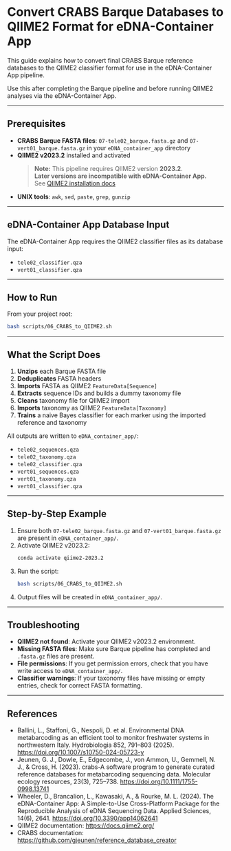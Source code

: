 # Convert CRABS Barque Databases to QIIME2 Format for eDNA-Container App

This guide explains how to convert final CRABS Barque reference databases to the QIIME2 classifier format for use in the eDNA-Container App pipeline.  

Use this after completing the Barque pipeline and before running QIIME2 analyses via the eDNA-Container App.

---

## Prerequisites

- **CRABS Barque FASTA files**: `07-tele02_barque.fasta.gz` and `07-vert01_barque.fasta.gz` in your `eDNA_container_app` directory
- **QIIME2 v2023.2** installed and activated  
  > **Note:** This pipeline requires QIIME2 version **2023.2**.  
  > **Later versions are incompatible with eDNA-Container App.**  
  > See [QIIME2 installation docs](https://docs.qiime2.org/)
- **UNIX tools**: `awk`, `sed`, `paste`, `grep`, `gunzip`

---

## eDNA-Container App Database Input

The eDNA-Container App requires the QIIME2 classifier files as its database input:  
- `tele02_classifier.qza`
- `vert01_classifier.qza`

---

## How to Run

From your project root:

```bash
bash scripts/06_CRABS_to_QIIME2.sh
```

---

## What the Script Does

1. **Unzips** each Barque FASTA file
2. **Deduplicates** FASTA headers
3. **Imports** FASTA as QIIME2 `FeatureData[Sequence]`
4. **Extracts** sequence IDs and builds a dummy taxonomy file
5. **Cleans** taxonomy file for QIIME2 import
6. **Imports** taxonomy as QIIME2 `FeatureData[Taxonomy]`
7. **Trains** a naive Bayes classifier for each marker using the imported reference and taxonomy

All outputs are written to `eDNA_container_app/`:

- `tele02_sequences.qza`
- `tele02_taxonomy.qza`
- `tele02_classifier.qza`
- `vert01_sequences.qza`
- `vert01_taxonomy.qza`
- `vert01_classifier.qza`

---

## Step-by-Step Example

1. Ensure both `07-tele02_barque.fasta.gz` and `07-vert01_barque.fasta.gz` are present in `eDNA_container_app/`.
2. Activate QIIME2 v2023.2:
   ```bash
   conda activate qiime2-2023.2
   ```
3. Run the script:
   ```bash
   bash scripts/06_CRABS_to_QIIME2.sh
   ```
4. Output files will be created in `eDNA_container_app/`.

---

## Troubleshooting

- **QIIME2 not found**: Activate your QIIME2 v2023.2 environment.
- **Missing FASTA files**: Make sure Barque pipeline has completed and `.fasta.gz` files are present.
- **File permissions**: If you get permission errors, check that you have write access to `eDNA_container_app/`.
- **Classifier warnings**: If your taxonomy files have missing or empty entries, check for correct FASTA formatting.

---

## References

- Ballini, L., Staffoni, G., Nespoli, D. et al. Environmental DNA metabarcoding as an efficient tool to monitor freshwater systems in northwestern Italy. Hydrobiologia 852, 791–803 (2025). https://doi.org/10.1007/s10750-024-05723-y
- Jeunen, G. J., Dowle, E., Edgecombe, J., von Ammon, U., Gemmell, N. J., & Cross, H. (2023). crabs-A software program to generate curated reference databases for metabarcoding sequencing data. Molecular ecology resources, 23(3), 725–738. https://doi.org/10.1111/1755-0998.13741
- Wheeler, D., Brancalion, L., Kawasaki, A., & Rourke, M. L. (2024). The eDNA-Container App: A Simple-to-Use Cross-Platform Package for the Reproducible Analysis of eDNA Sequencing Data. Applied Sciences, 14(6), 2641. https://doi.org/10.3390/app14062641
- QIIME2 documentation: https://docs.qiime2.org/
- CRABS documentation: https://github.com/gjeunen/reference_database_creator
